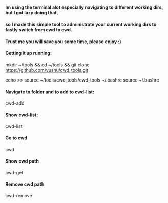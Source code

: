 #### Im using the terminal alot especially navigating to different working dirs, but I got lazy doing that, 
#### so I made this simple tool to administrate your current working dirs to fastly switch from cwd to cwd.
#### Trust me you will save you some time, please enjoy :)


#### Getting it up running:

mkdir ~/tools && cd ~/tools && git clone https://github.com/vushu/cwd_tools.git

echo >> source ~/tools/cwd_tools/cwd_tools ~/.bashrc
source ~/.bashrc

#### Navigate to folder and to add to cwd-list:
cwd-add

#### Show cwd-list:
cwd-list

#### Go to cwd 
cwd <number>

#### Show cwd path
cwd-get <number>

#### Remove cwd path
cwd-remove <number>



